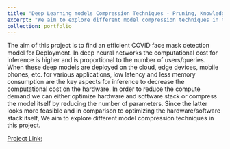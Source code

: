 ```yaml
---
title: "Deep Learning models Compression Techniques - Pruning, Knowledge Distillation"
excerpt: "We aim to explore different model compression techniques in this project. <br/><img src='/images/KD.PNG'>"
collection: portfolio
---
```


The aim of this project is to find an efficient COVID face mask detection model for Deployment. In deep neural networks the computational cost for inference is higher and is proportional to the number of users/queries. When these deep models are deployed on the cloud, edge devices, mobile phones, etc. for various applications, low latency and less memory consumption are the key aspects for inference to decrease the computational cost on the hardware. In order to reduce the compute demand we can either optimize hardware and software stack or compress the model itself by reducing the number of parameters. Since the latter looks more feasible and in comparison to optimizing the hardware/software stack itself, We aim to explore different model compression techniques in this project.

[Project Link:](https://github.com/harshitmonish/Face-Mask-Detection-with-pruning)